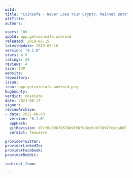 ```yaml
---
wsId: 
title: "Coinsafe - Never Lose Your Crypto. Mainnet Beta"
altTitle: 
authors:

users: 100
appId: app.getcoinsafe.android
released: 2019-02-15
latestUpdate: 2019-05-16
version: "0.1.6"
stars: 4.9
ratings: 29
reviews: 4
size: 14M
website: 
repository: 
issue: 
icon: app.getcoinsafe.android.png
bugbounty: 
verdict: obsolete
date: 2021-08-17
signer: 
reviewArchive:
- date: 2021-08-08
  version: "0.1.6"
  appHash: 
  gitRevision: d7cf0c0967057bb9f06fb8ec6cbf1097fe1da885
  verdict: fewusers

providerTwitter: 
providerLinkedIn: 
providerFacebook: 
providerReddit: 

redirect_from:

---
```



